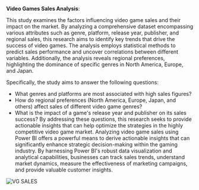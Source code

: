 **Video Games Sales Analysis**:

This study examines the factors influencing video game sales and their impact on the market. By analyzing a comprehensive dataset encompassing various attributes such as genre, platform, release year, publisher, and regional sales, this research aims to identify key trends that drive the success of video games. The analysis employs statistical methods to predict sales performance and uncover correlations between different variables. Additionally, the analysis reveals regional preferences, highlighting the dominance of specific genres in North America, Europe, and Japan.

Specifically, the study aims to answer the following questions:
* What genres and platforms are most associated with high sales figures?
* How do regional preferences (North America, Europe, Japan, and others) affect sales of different video game genres?
* What is the impact of a game's release year and publisher on its sales success?
By addressing these questions, this research seeks to provide actionable insights that can help optimize the strategies in the highly competitive video game market.
Analyzing video game sales using Power BI offers a powerful means to derive actionable insights that can significantly enhance strategic decision-making within the gaming industry. By harnessing Power BI's robust data visualization and analytical capabilities, businesses can track sales trends, understand market dynamics, measure the effectiveness of marketing campaigns, and provide valuable customer insights.

![VG SALES](https://github.com/meghu03/Video-Games-Sales-Analysis/assets/116013635/05d1a747-763a-4294-9cca-0ed0992734fc)
